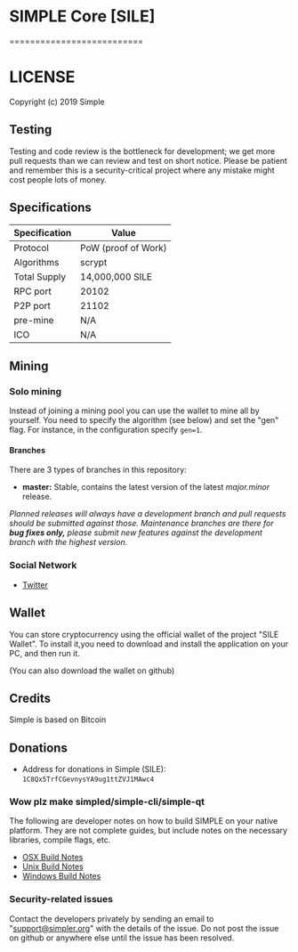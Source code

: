 # SIMPLE Core [SILE]
==========================

# LICENSE

Copyright (c) 2019 Simple

## Testing

Testing and code review is the bottleneck for development; we get more pull requests than we can review and test on short notice. Please be patient and remember this is a security-critical project where any mistake might cost people lots of money.

## Specifications
Specification | Value
--- | ---
Protocol | PoW (proof of Work)
Algorithms | scrypt
Total Supply | 14,000,000 SILE
RPC port | 20102
P2P port | 21102
pre-mine | N/A
ICO | N/A

## Mining

### Solo mining

Instead of joining a mining pool you can use the wallet to mine all by yourself. You need to specify the algorithm (see below) and set the "gen" flag. For instance, in the configuration specify `gen=1`.

#### Branches
There are 3 types of branches in this repository:

- **master:** Stable, contains the latest version of the latest *major.minor* release.

*Planned releases will always have a development branch and pull requests should be submitted against those. Maintenance branches are there for* ***bug fixes only,*** *please submit new features against the development branch with the highest version.*

### Social Network

* [Twitter](https://www.twitter.com/simplesile)

## Wallet

You can store cryptocurrency using the official wallet of the project "SILE Wallet". To install it,you need to download and install the application on your PC, and then run it.

(You can also download the wallet on github)

## Credits

Simple is based on Bitcoin

## Donations

* Address for donations in Simple (SILE): `1C8Qx5TrfCGevnysYA9ug1ttZVJ1MAwc4`

### Wow plz make simpled/simple-cli/simple-qt

  The following are developer notes on how to build SIMPLE on your native platform. They are not complete guides, but include notes on the necessary libraries, compile flags, etc.

  - [OSX Build Notes](doc/build-osx.md)
  - [Unix Build Notes](doc/build-unix.md)
  - [Windows Build Notes](doc/build-msw.md)

### Security-related issues

Contact the developers privately by sending an email to "support@simpler.org" with the details of the issue. Do not post the issue on github or anywhere else until the issue has been resolved.
